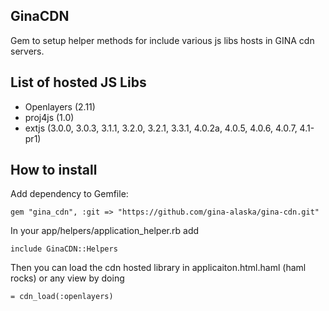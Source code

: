GinaCDN
-------

Gem to setup helper methods for include various js libs hosts in GINA cdn servers.

List of hosted JS Libs
----------------------
  - Openlayers (2.11)
  - proj4js (1.0)
  - extjs (3.0.0, 3.0.3, 3.1.1, 3.2.0, 3.2.1, 3.3.1, 4.0.2a, 4.0.5, 4.0.6, 4.0.7, 4.1-pr1)

How to install
--------------

Add dependency to Gemfile:

    gem "gina_cdn", :git => "https://github.com/gina-alaska/gina-cdn.git"
    
In your app/helpers/application_helper.rb add

    include GinaCDN::Helpers

Then you can load the cdn hosted library in applicaiton.html.haml (haml rocks) or any view 
by doing

    = cdn_load(:openlayers)